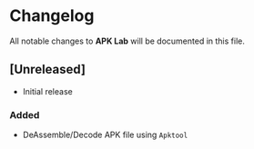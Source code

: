 # Changelog

All notable changes to **APK Lab** will be documented in this file.

## [Unreleased]

- Initial release

### Added

- DeAssemble/Decode APK file using `Apktool`
